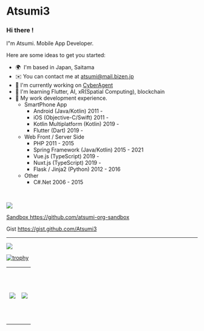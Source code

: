 # Atsumi3

### Hi there !
I"m Atsumi. Mobile App Developer.

Here are some ideas to get you started:

* 🌍  I'm based in Japan, Saitama
* ✉️ You can contact me at [atsumi@mail.bizen.jp](atsumi@mail.bizen.jp)
* 🔭 I'm currently working on [CyberAgent](https://www.cyberagent.co.jp/)
* 🌟 I'm learning Flutter, AI, xR(Spatial Computing), blockchain
* 🧰 My work development experience.
  * SmartPhone App
    * Android (Java/Kotlin) 2011 -
    * iOS (Objective-C/Swift) 2011 -
    * Kotlin Multiplatform (Kotlin) 2019 -
    * Flutter (Dart) 2019 -
  * Web Front / Server Side
    * PHP 2011 - 2015
    * Spring Framework (Java/Kotlin) 2015 - 2021
    * Vue.js (TypeScript) 2019 -
    * Nuxt.js (TypeScript) 2019 -
    * Flask / Jinja2 (Python) 2012 - 2016
  * Other
    * C#.Net 2006 - 2015

<br>

<a href="https://twitter.com/fox9s"><img src="https://img.shields.io/badge/twitter-%231DA1F2.svg?&style=for-the-badge&logo=twitter&logoColor=white" />

Sandbox 
https://github.com/atsumi-org-sandbox

Gist
https://gist.github.com/Atsumi3

---

![](https://github-profile-summary-cards.vercel.app/api/cards/profile-details?username=Atsumi3&theme=monokai)

[![trophy](https://github-profile-trophy.vercel.app/?username=Atsumi3&theme=monokai)](https://github.com/ryo-ma/github-profile-trophy)


<table>
<tr>
<td height="150px">
    <img src="https://github-profile-summary-cards.vercel.app/api/cards/most-commit-language?username=Atsumi3&theme=monokai" />
</td>
<td height="150px">
    <img src="https://github-readme-stats.vercel.app/api/top-langs/?username=Atsumi3&layout=compact&theme=monokai" />
</td>
</tr>
</table>
